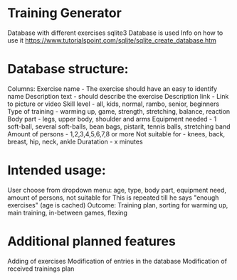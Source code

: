 # Training Generator

Database with different exercises
sqlite3 Database is used
Info on how to use it https://www.tutorialspoint.com/sqlite/sqlite_create_database.htm

# Database structure:

Columns:
Exercise name - The exercise should have an easy to identify name
Description text - should describe the exercise
Description link - Link to picture or video
Skill level - all, kids, normal, rambo, senior, beginners
Type of training - warming up, game, strength, stretching, balance, reaction
Body part - legs, upper body, shoulder and arms
Equipment needed - 1 soft-ball, several soft-balls, bean bags, pistarit, tennis balls, stretching band
Amount of persons - 1,2,3,4,5,6,7,8 or more
Not suitable for - knees, back, breast, hip, neck, ankle
Duratation - x minutes
 

# Intended usage:
User choose from dropdown menu:
age, type, body part, equipment need, amount of persons, not suitable for
This is repeated till he says "enough exercises" (age is cached)
Outcome: Training plan, sorting for warming up, main training, in-between games, flexing

# Additional planned features
Adding of exercises
Modification of entries in the database
Modification of received trainings plan
